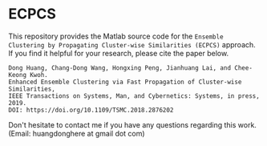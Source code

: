 # ECPCS

This repository provides the Matlab source code for the `Ensemble Clustering by Propagating Cluster-wise Similarities (ECPCS)` approach. 
If you find it helpful for your research, please cite the paper below. 

```
Dong Huang, Chang-Dong Wang, Hongxing Peng, Jianhuang Lai, and Chee-Keong Kwoh. 
Enhanced Ensemble Clustering via Fast Propagation of Cluster-wise Similarities, 
IEEE Transactions on Systems, Man, and Cybernetics: Systems, in press, 2019.
DOI: https://doi.org/10.1109/TSMC.2018.2876202
```

Don't hesitate to contact me if you have any questions regarding this work. (Email: huangdonghere at gmail dot com)

